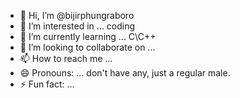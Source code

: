 - 👋 Hi, I’m @bijirphungraboro
- 👀 I’m interested in ... coding
- 🌱 I’m currently learning ... C\C++
- 💞️ I’m looking to collaborate on ...
- 📫 How to reach me ...
- 😄 Pronouns: ... don't have any, just a regular male.
- ⚡ Fun fact: ...

<!---
bijirphungraboro/bijirphungraboro is a ✨ special ✨ repository because its `README.md` (this file) appears on your GitHub profile.
You can click the Preview link to take a look at your changes.
--->
